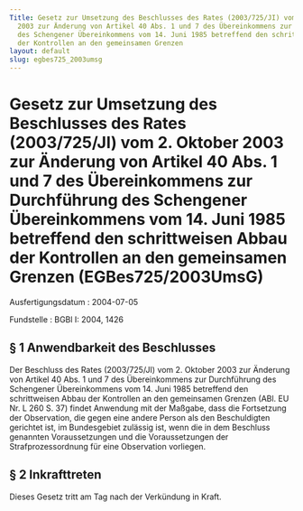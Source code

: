 ```yaml
---
Title: Gesetz zur Umsetzung des Beschlusses des Rates (2003/725/JI) vom 2. Oktober
  2003 zur Änderung von Artikel 40 Abs. 1 und 7 des Übereinkommens zur Durchführung
  des Schengener Übereinkommens vom 14. Juni 1985 betreffend den schrittweisen Abbau
  der Kontrollen an den gemeinsamen Grenzen
layout: default
slug: egbes725_2003umsg
---
```


# Gesetz zur Umsetzung des Beschlusses des Rates (2003/725/JI) vom 2. Oktober 2003 zur Änderung von Artikel 40 Abs. 1 und 7 des Übereinkommens zur Durchführung des Schengener Übereinkommens vom 14. Juni 1985 betreffend den schrittweisen Abbau der Kontrollen an den gemeinsamen Grenzen (EGBes725/2003UmsG)

Ausfertigungsdatum
:   2004-07-05

Fundstelle
:   BGBl I: 2004, 1426



## § 1 Anwendbarkeit des Beschlusses

Der Beschluss des Rates (2003/725/JI) vom 2. Oktober 2003 zur Änderung
von Artikel 40 Abs. 1 und 7 des Übereinkommens zur Durchführung des
Schengener Übereinkommens vom 14. Juni 1985 betreffend den
schrittweisen Abbau der Kontrollen an den gemeinsamen Grenzen (ABl. EU
Nr. L 260 S. 37) findet Anwendung mit der Maßgabe, dass die
Fortsetzung der Observation, die gegen eine andere Person als den
Beschuldigten gerichtet ist, im Bundesgebiet zulässig ist, wenn die in
dem Beschluss genannten Voraussetzungen und die Voraussetzungen der
Strafprozessordnung für eine Observation vorliegen.


## § 2 Inkrafttreten

Dieses Gesetz tritt am Tag nach der Verkündung in Kraft.

